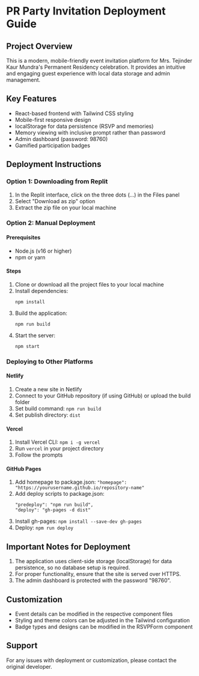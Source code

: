 # PR Party Invitation Deployment Guide

## Project Overview
This is a modern, mobile-friendly event invitation platform for Mrs. Tejinder Kaur Mundra's Permanent Residency celebration. It provides an intuitive and engaging guest experience with local data storage and admin management.

## Key Features
- React-based frontend with Tailwind CSS styling
- Mobile-first responsive design
- localStorage for data persistence (RSVP and memories)
- Memory viewing with inclusive prompt rather than password
- Admin dashboard (password: 98760)
- Gamified participation badges

## Deployment Instructions

### Option 1: Downloading from Replit
1. In the Replit interface, click on the three dots (...) in the Files panel
2. Select "Download as zip" option
3. Extract the zip file on your local machine

### Option 2: Manual Deployment

#### Prerequisites
- Node.js (v16 or higher)
- npm or yarn

#### Steps
1. Clone or download all the project files to your local machine
2. Install dependencies:
   ```
   npm install
   ```
3. Build the application:
   ```
   npm run build
   ```
4. Start the server:
   ```
   npm start
   ```

### Deploying to Other Platforms

#### Netlify
1. Create a new site in Netlify
2. Connect to your GitHub repository (if using GitHub) or upload the build folder
3. Set build command: `npm run build`
4. Set publish directory: `dist`

#### Vercel
1. Install Vercel CLI: `npm i -g vercel`
2. Run `vercel` in your project directory
3. Follow the prompts

#### GitHub Pages
1. Add homepage to package.json: `"homepage": "https://yourusername.github.io/repository-name"`
2. Add deploy scripts to package.json:
   ```
   "predeploy": "npm run build",
   "deploy": "gh-pages -d dist"
   ```
3. Install gh-pages: `npm install --save-dev gh-pages`
4. Deploy: `npm run deploy`

## Important Notes for Deployment
1. The application uses client-side storage (localStorage) for data persistence, so no database setup is required.
2. For proper functionality, ensure that the site is served over HTTPS.
3. The admin dashboard is protected with the password "98760".

## Customization
- Event details can be modified in the respective component files
- Styling and theme colors can be adjusted in the Tailwind configuration
- Badge types and designs can be modified in the RSVPForm component

## Support
For any issues with deployment or customization, please contact the original developer.
